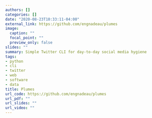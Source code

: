 ```yaml
---
authors: []
categories: []
date: "2020-08-23T10:33:11-04:00"
external_link: https://github.com/engnadeau/plumes
image:
  caption: ""
  focal_point: ""
  preview_only: false
slides: ""
summary: Simple Twitter CLI for day-to-day social media hygiene
tags:
- python
- cli
- twitter
- web
- software
- data
title: Plumes
url_code: https://github.com/engnadeau/plumes
url_pdf: ""
url_slides: ""
url_video: ""
---
```

